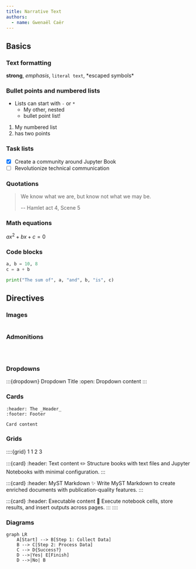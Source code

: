 ```yaml
---
title: Narrative Text
authors:
  - name: Gwenaël Caër
---
```


## Basics

### Text formatting

**strong**, _emphasis_, `literal text`, \*escaped symbols\*

### Bullet points and numbered lists

- Lists can start with `-` or `*`
  * My other, nested
  * bullet point list!

1. My numbered list
2. has two points

### Task lists

- [x] Create a community around Jupyter Book
- [ ] Revolutionize technical communication

### Quotations

> We know what we are, but know not what we may be.
>
> -- Hamlet act 4, Scene 5

### Math equations

$ax^2 + bx + c = 0$

### Code blocks

```python
a, b = 10, 8
c = a + b

print("The sum of", a, "and", b, "is", c)
```

## Directives

### Images

```{image} https://www.odatis-ocean.fr/fileadmin/user_upload/Logo-Odatis_fullsize.png
```

### Admonitions

```{note}
```

```{tip}
```

```{warning}
```

### Dropdowns

:::{dropdown} Dropdown Title
:open:
Dropdown content
:::

### Cards

```{card} Card title
:header: The _Header_
:footer: Footer

Card content
```

### Grids

::::{grid} 1 1 2 3

:::{card}
:header: Text content ✏️
Structure books with text files and Jupyter Notebooks with minimal configuration.
:::

:::{card}
:header: MyST Markdown ✨
Write MyST Markdown to create enriched documents with publication-quality features.
:::

:::{card}
:header: Executable content 🔁
Execute notebook cells, store results, and insert outputs across pages.
:::
::::

### Diagrams

```{mermaid}
graph LR
    A[Start] --> B[Step 1: Collect Data]
    B --> C[Step 2: Process Data]
    C --> D{Success?}
    D -->|Yes| E[Finish]
    D -->|No| B
```